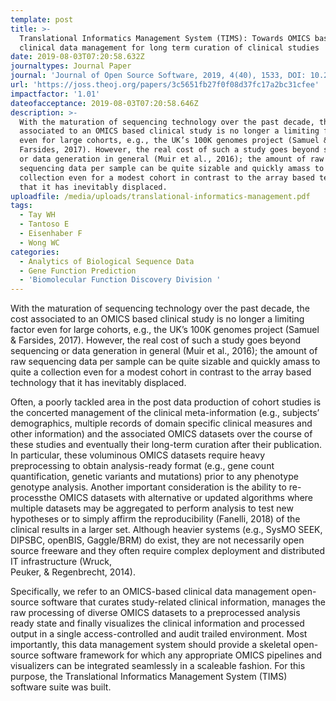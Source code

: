 ```yaml
---
template: post
title: >-
  Translational Informatics Management System (TIMS): Towards OMICS based
  clinical data management for long term curation of clinical studies
date: 2019-08-03T07:20:58.632Z
journaltypes: Journal Paper
journal: 'Journal of Open Source Software, 2019, 4(40), 1533, DOI: 10.21105/joss.01533'
url: 'https://joss.theoj.org/papers/3c5651fb27f0f08d37fc17a2bc31cfee'
impactfactor: '1.01'
dateofacceptance: 2019-08-03T07:20:58.646Z
description: >-
  With the maturation of sequencing technology over the past decade, the cost
  associated to an OMICS based clinical study is no longer a limiting factor
  even for large cohorts, e.g., the UK’s 100K genomes project (Samuel &
  Farsides, 2017). However, the real cost of such a study goes beyond sequencing
  or data generation in general (Muir et al., 2016); the amount of raw
  sequencing data per sample can be quite sizable and quickly amass to quite a
  collection even for a modest cohort in contrast to the array based technology
  that it has inevitably displaced.
uploadfile: /media/uploads/translational-informatics-management.pdf
tags:
  - Tay WH
  - Tantoso E
  - Eisenhaber F
  - Wong WC
categories:
  - Analytics of Biological Sequence Data
  - Gene Function Prediction
  - 'Biomolecular Function Discovery Division '
---
```

<!--StartFragment-->

With the maturation of sequencing technology over the past decade, the cost associated to an OMICS based clinical study is no longer a limiting factor even for large cohorts, e.g., the UK’s 100K genomes project (Samuel & Farsides, 2017). However, the real cost of such a study goes beyond sequencing or data generation in general (Muir et al., 2016); the amount of raw sequencing data per sample can be quite sizable and quickly amass to quite a collection even for a modest cohort in contrast to the array based technology that it has inevitably displaced.

Often, a poorly tackled area in the post data production of cohort studies is the concerted management of the clinical meta-information (e.g., subjects’ demographics, multiple records of domain specific clinical measures and other information) and the associated OMICS datasets over the course of these studies and eventually their long-term curation after their publication. In particular, these voluminous OMICS datasets require heavy preprocessing to obtain analysis-ready format (e.g., gene count quantification, genetic variants and mutations) prior to any phenotype genotype analysis. Another important consideration is the ability to re-processthe OMICS datasets with alternative or updated algorithms where multiple datasets may be aggregated to perform analysis to test new hypotheses or to simply affirm the reproducibility (Fanelli, 2018) of the clinical results in a larger set. Although heavier systems (e.g., SysMO SEEK, DIPSBC, openBIS, Gaggle/BRM) do exist, they are not necessarily open source freeware and they often require complex deployment and distributed IT infrastructure (Wruck,\
Peuker, & Regenbrecht, 2014).

Specifically, we refer to an OMICS-based clinical data management open-source software that curates study-related clinical information, manages the raw processing of diverse OMICS datasets to a preprocessed analysis ready state and finally visualizes the clinical information and processed output in a single access-controlled and audit trailed environment. Most importantly, this data management system should provide a skeletal open-source software framework for which any appropriate OMICS pipelines and visualizers can be integrated seamlessly in a scaleable fashion. For this purpose, the Translational Informatics Management System (TIMS)\
software suite was built.

<!--EndFragment-->
